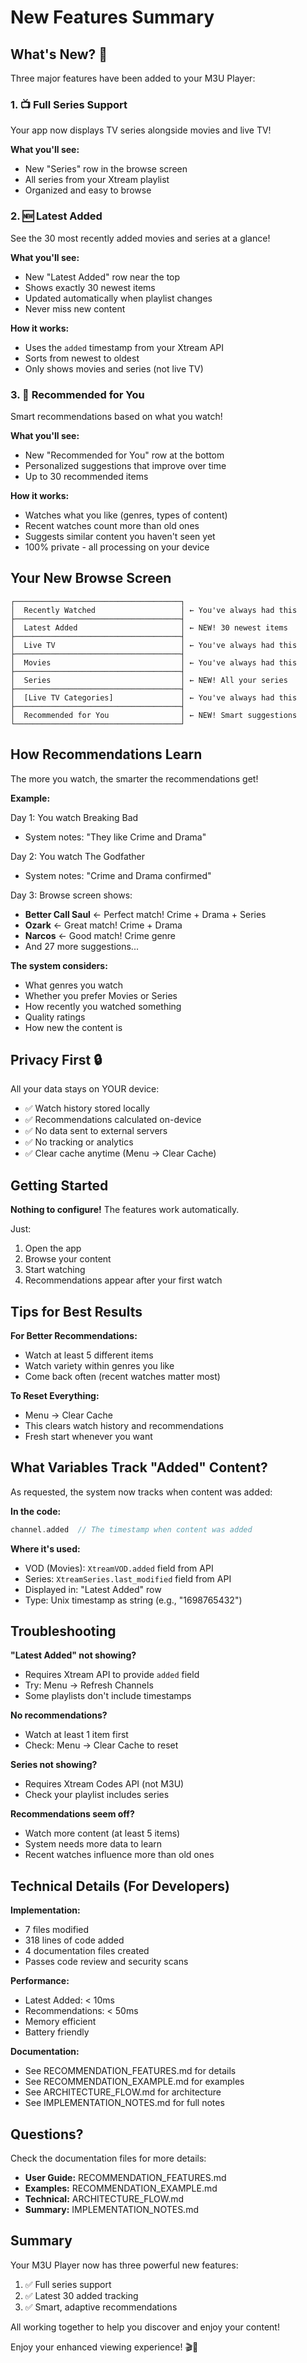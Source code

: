 # New Features Summary

## What's New? 🎉

Three major features have been added to your M3U Player:

### 1. 📺 Full Series Support

Your app now displays TV series alongside movies and live TV!

**What you'll see:**
- New "Series" row in the browse screen
- All series from your Xtream playlist
- Organized and easy to browse

### 2. 🆕 Latest Added

See the 30 most recently added movies and series at a glance!

**What you'll see:**
- New "Latest Added" row near the top
- Shows exactly 30 newest items
- Updated automatically when playlist changes
- Never miss new content

**How it works:**
- Uses the `added` timestamp from your Xtream API
- Sorts from newest to oldest
- Only shows movies and series (not live TV)

### 3. 🎯 Recommended for You

Smart recommendations based on what you watch!

**What you'll see:**
- New "Recommended for You" row at the bottom
- Personalized suggestions that improve over time
- Up to 30 recommended items

**How it works:**
- Watches what you like (genres, types of content)
- Recent watches count more than old ones
- Suggests similar content you haven't seen yet
- 100% private - all processing on your device

## Your New Browse Screen

```
┌─────────────────────────────────────┐
│  Recently Watched                   │ ← You've always had this
├─────────────────────────────────────┤
│  Latest Added                       │ ← NEW! 30 newest items
├─────────────────────────────────────┤
│  Live TV                            │ ← You've always had this
├─────────────────────────────────────┤
│  Movies                             │ ← You've always had this
├─────────────────────────────────────┤
│  Series                             │ ← NEW! All your series
├─────────────────────────────────────┤
│  [Live TV Categories]               │ ← You've always had this
├─────────────────────────────────────┤
│  Recommended for You                │ ← NEW! Smart suggestions
└─────────────────────────────────────┘
```

## How Recommendations Learn

The more you watch, the smarter the recommendations get!

**Example:**

Day 1: You watch Breaking Bad
- System notes: "They like Crime and Drama"

Day 2: You watch The Godfather
- System notes: "Crime and Drama confirmed"

Day 3: Browse screen shows:
- **Better Call Saul** ← Perfect match! Crime + Drama + Series
- **Ozark** ← Great match! Crime + Drama
- **Narcos** ← Good match! Crime genre
- And 27 more suggestions...

**The system considers:**
- What genres you watch
- Whether you prefer Movies or Series
- How recently you watched something
- Quality ratings
- How new the content is

## Privacy First 🔒

All your data stays on YOUR device:
- ✅ Watch history stored locally
- ✅ Recommendations calculated on-device
- ✅ No data sent to external servers
- ✅ No tracking or analytics
- ✅ Clear cache anytime (Menu → Clear Cache)

## Getting Started

**Nothing to configure!** The features work automatically.

Just:
1. Open the app
2. Browse your content
3. Start watching
4. Recommendations appear after your first watch

## Tips for Best Results

**For Better Recommendations:**
- Watch at least 5 different items
- Watch variety within genres you like
- Come back often (recent watches matter most)

**To Reset Everything:**
- Menu → Clear Cache
- This clears watch history and recommendations
- Fresh start whenever you want

## What Variables Track "Added" Content?

As requested, the system now tracks when content was added:

**In the code:**
```kotlin
channel.added  // The timestamp when content was added
```

**Where it's used:**
- VOD (Movies): `XtreamVOD.added` field from API
- Series: `XtreamSeries.last_modified` field from API
- Displayed in: "Latest Added" row
- Type: Unix timestamp as string (e.g., "1698765432")

## Troubleshooting

**"Latest Added" not showing?**
- Requires Xtream API to provide `added` field
- Try: Menu → Refresh Channels
- Some playlists don't include timestamps

**No recommendations?**
- Watch at least 1 item first
- Check: Menu → Clear Cache to reset

**Series not showing?**
- Requires Xtream Codes API (not M3U)
- Check your playlist includes series

**Recommendations seem off?**
- Watch more content (at least 5 items)
- System needs more data to learn
- Recent watches influence more than old ones

## Technical Details (For Developers)

**Implementation:**
- 7 files modified
- 318 lines of code added
- 4 documentation files created
- Passes code review and security scans

**Performance:**
- Latest Added: < 10ms
- Recommendations: < 50ms
- Memory efficient
- Battery friendly

**Documentation:**
- See RECOMMENDATION_FEATURES.md for details
- See RECOMMENDATION_EXAMPLE.md for examples
- See ARCHITECTURE_FLOW.md for architecture
- See IMPLEMENTATION_NOTES.md for full notes

## Questions?

Check the documentation files for more details:
- **User Guide:** RECOMMENDATION_FEATURES.md
- **Examples:** RECOMMENDATION_EXAMPLE.md
- **Technical:** ARCHITECTURE_FLOW.md
- **Summary:** IMPLEMENTATION_NOTES.md

## Summary

Your M3U Player now has three powerful new features:
1. ✅ Full series support
2. ✅ Latest 30 added tracking
3. ✅ Smart, adaptive recommendations

All working together to help you discover and enjoy your content!

Enjoy your enhanced viewing experience! 🎬🍿
